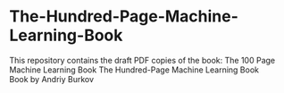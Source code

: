 # The-Hundred-Page-Machine-Learning-Book </br>

This repository contains the draft PDF copies of the book: The 100 Page Machine Learning Book
The Hundred-Page Machine Learning Book </br>
Book by Andriy Burkov
